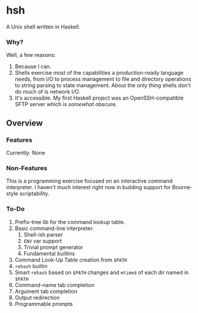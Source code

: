 # hsh
A Unix shell written in Haskell.

### Why?
Well, a few reasons:

1. Because I can.
2. Shells exercise most of the capabilities a production-ready language needs, from I/O to process management to file and directory operations to string parsing to state management. About the only thing shells don't do much of is network I/O.
3. It's accessible. My first Haskell project was an OpenSSH-compatible SFTP server which is _somewhat_ obscure.

## Overview

### Features
Currently: None

### Non-Features
This is a programming exercise focused on an interactive command interpreter. I haven't much interest right now in building support for Bourne-style scriptability.

### To-Do
1. Prefix-tree lib for the command lookup table.
2. Basic command-line interpreter.
	1. Shell-ish parser
	1. `ENV` var support
	1. Trivial prompt generator
	1. Fundamental builtins
3. Command Look-Up Table creation from `$PATH`
4. `rehash` builtin
5. Smart `rehash` based on `$PATH` changes and `mtime`s of each dir named in `$PATH`
6. Command-name tab completion
7. Argument tab completion
8. Output redirection
9. Programmable prompts